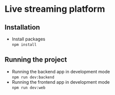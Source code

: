 # Live streaming platform
## Installation

- Install packages <br/>
  ```npm install```

## Running the project

- Running the backend app in development mode <br/>
  ```npm run dev:backend```
- Running the frontend app in development mode <br/>
  ```npm run dev:web```